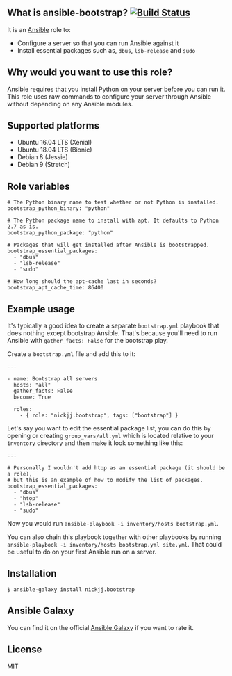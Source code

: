 ## What is ansible-bootstrap? [![Build Status](https://secure.travis-ci.org/nickjj/ansible-bootstrap.png)](http://travis-ci.org/nickjj/ansible-bootstrap)

It is an [Ansible](http://www.ansible.com/home) role to:

- Configure a server so that you can run Ansible against it
- Install essential packages such as, `dbus`, `lsb-release` and `sudo`

## Why would you want to use this role?

Ansible requires that you install Python on your server before you can run it.
This role uses raw commands to configure your server through Ansible without
depending on any Ansible modules.

## Supported platforms

- Ubuntu 16.04 LTS (Xenial)
- Ubuntu 18.04 LTS (Bionic)
- Debian 8 (Jessie)
- Debian 9 (Stretch)

## Role variables

```
# The Python binary name to test whether or not Python is installed.
bootstrap_python_binary: "python"

# The Python package name to install with apt. It defaults to Python 2.7 as is.
bootstrap_python_package: "python"

# Packages that will get installed after Ansible is bootstrapped.
bootstrap_essential_packages:
  - "dbus"
  - "lsb-release"
  - "sudo"

# How long should the apt-cache last in seconds?
bootstrap_apt_cache_time: 86400
```

## Example usage

It's typically a good idea to create a separate `bootstrap.yml` playbook that does
nothing except bootstrap Ansible. That's because you'll need to run Ansible
with `gather_facts: False` for the bootstrap play.

Create a `bootstrap.yml` file and add this to it:

```
---

- name: Bootstrap all servers
  hosts: "all"
  gather_facts: False
  become: True

  roles:
    - { role: "nickjj.bootstrap", tags: ["bootstrap"] }
```

Let's say you want to edit the essential package list, you can do this by
opening or creating `group_vars/all.yml` which is located relative to your
`inventory` directory and then make it look something like this:

```
---

# Personally I wouldn't add htop as an essential package (it should be a role),
# but this is an example of how to modify the list of packages.
bootstrap_essential_packages:
  - "dbus"
  - "htop"
  - "lsb-release"
  - "sudo"
```

Now you would run `ansible-playbook -i inventory/hosts bootstrap.yml`.

You can also chain this playbook together with other playbooks by running
`ansible-playbook -i inventory/hosts bootstrap.yml site.yml`. That could be
useful to do on your first Ansible run on a server.

## Installation

`$ ansible-galaxy install nickjj.bootstrap`

## Ansible Galaxy

You can find it on the official
[Ansible Galaxy](https://galaxy.ansible.com/nickjj/bootstrap/) if you want to
rate it.

## License

MIT
